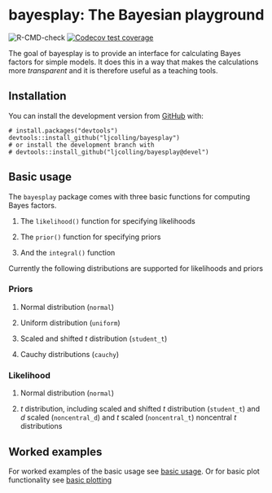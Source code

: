 
<!-- README.md is generated from README.Rmd. Please edit that file -->

# bayesplay: The Bayesian playground

<!-- badges: start -->

![R-CMD-check](https://github.com/ljcolling/bayesplay/workflows/R-CMD-check/badge.svg)
[![Codecov test
coverage](https://codecov.io/gh/ljcolling/bayesplay/branch/master/graph/badge.svg)](https://codecov.io/gh/ljcolling/bayesplay?branch=master)

<!-- badges: end -->

The goal of bayesplay is to provide an interface for calculating Bayes
factors for simple models. It does this in a way that makes the
calculations more *transparent* and it is therefore useful as a teaching
tools.

## Installation

You can install the development version from
[GitHub](https://github.com/) with:

    # install.packages("devtools")
    devtools::install_github("ljcolling/bayesplay")
    # or install the development branch with
    # devtools::install_github("ljcolling/bayesplay@devel")

## Basic usage

The `bayesplay` package comes with three basic functions for computing
Bayes factors.

1.  The `likelihood()` function for specifying likelihoods

2.  The `prior()` function for specifying priors

3.  And the `integral()` function

Currently the following distributions are supported for likelihoods and
priors

### Priors

1.  Normal distribution (`normal`)

2.  Uniform distribution (`uniform`)

3.  Scaled and shifted *t* distribution (`student_t`)

4.  Cauchy distributions (`cauchy`)

### Likelihood

1.  Normal distribution (`normal`)

2.  *t* distribution, including scaled and shifted *t* distribution
    (`student_t`) and *d* scaled (`noncentral_d`) and *t* scaled
    (`noncentral_t`) noncentral *t* distributions

## Worked examples

For worked examples of the basic usage see [basic
usage](https://git.colling.net.nz/bayesplay/articles/basic.html). Or for
basic plot functionality see [basic
plotting](https://git.colling.net.nz/bayesplay/articles/plots.html)
